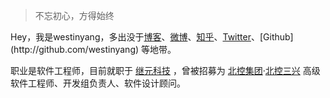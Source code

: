 > 不忘初心，方得始终

Hey，我是westinyang，多出没于[博客](https://westinyang.github.io)、[微博](weibo.com/517858177)、[知乎](https://www.zhihu.com)、[Twitter](https://twitter.com/westinyang_)、[Github](http://github.com/westinyang) 等地带。

职业是软件工程师，目前就职于 [继元科技](https://http://www.hnjykjgf.com) ，曾被招募为 [北控集团](http://www.begcl.com)·[北控三兴](http://http://www.bksx.cn) 高级软件工程师、开发组负责人、软件设计顾问。